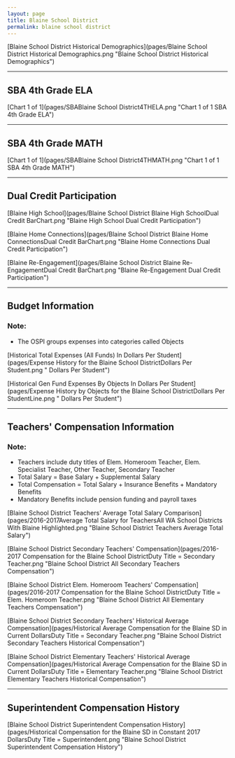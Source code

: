 ```yaml
---
layout: page
title: Blaine School District
permalink: blaine school district
---
```



[Blaine School District Historical Demographics](pages/Blaine School District Historical Demographics.png "Blaine School District Historical Demographics")

___

## SBA 4th Grade ELA

[Chart 1 of 1](pages/SBABlaine School District4THELA.png "Chart 1 of 1 SBA 4th Grade ELA")


___

## SBA 4th Grade MATH

[Chart 1 of 1](pages/SBABlaine School District4THMATH.png "Chart 1 of 1 SBA 4th Grade MATH")


___

## Dual Credit Participation

[Blaine High School](pages/Blaine School District Blaine High SchoolDual Credit BarChart.png "Blaine High School Dual Credit Participation")

[Blaine Home Connections](pages/Blaine School District Blaine Home ConnectionsDual Credit BarChart.png "Blaine Home Connections Dual Credit Participation")

[Blaine Re-Engagement](pages/Blaine School District Blaine Re-EngagementDual Credit BarChart.png "Blaine Re-Engagement Dual Credit Participation")


___

## Budget Information
### Note:
- The OSPI groups expenses into categories called Objects

[Historical Total Expenses (All Funds) In Dollars Per Student](pages/Expense History for the Blaine School DistrictDollars Per Student.png " Dollars Per Student")

[Historical Gen Fund Expenses By Objects In Dollars Per Student](pages/Expense History by Objects for the Blaine School DistrictDollars Per StudentLine.png " Dollars Per Student")


___

## Teachers' Compensation Information
### Note:
- Teachers include duty titles of Elem. Homeroom Teacher, Elem. Specialist Teacher, Other Teacher, Secondary Teacher
- Total Salary = Base Salary + Supplemental Salary
- Total Compensation = Total Salary + Insurance Benefits + Mandatory Benefits
- Mandatory Benefits include pension funding and payroll taxes

[Blaine School District Teachers' Average Total Salary Comparison](pages/2016-2017Average Total Salary for TeachersAll WA School Districts With Blaine Highlighted.png "Blaine School District Teachers Average Total Salary")

[Blaine School District Secondary Teachers' Compensation](pages/2016-2017 Compensation for the Blaine School DistrictDuty Title = Secondary Teacher.png "Blaine School District All Secondary Teachers Compensation")

[Blaine School District Elem. Homeroom Teachers' Compensation](pages/2016-2017 Compensation for the Blaine School DistrictDuty Title = Elem. Homeroom Teacher.png "Blaine School District All Elementary Teachers Compensation")

[Blaine School District Secondary Teachers' Historical Average Compensation](pages/Historical Average Compensation for the Blaine SD in Current DollarsDuty Title = Secondary Teacher.png "Blaine School District Secondary Teachers Historical Compensation")

[Blaine School District Elementary Teachers' Historical Average Compensation](pages/Historical Average Compensation for the Blaine SD in Current DollarsDuty Title = Elementary Teacher.png "Blaine School District Elementary Teachers Historical Compensation")


___

## Superintendent Compensation History

[Blaine School District Superintendent Compensation History](pages/Historical Compensation for the Blaine SD in Constant 2017 DollarsDuty Title = Superintendent.png "Blaine School District Superintendent Compensation History")

